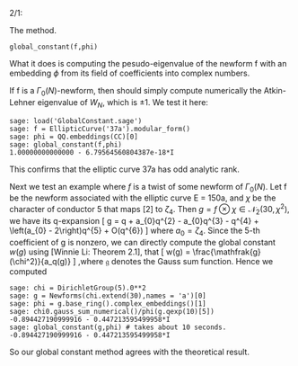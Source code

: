 2/1:

The method.

    global_constant(f,phi)

What it does is computing the pesudo-eigenvalue of the newform f with an embedding $\phi$ from its field of coefficients into complex numbers.

If f is a $\Gamma_0(N)$-newform, then should simply compute numerically the Atkin-Lehner eigenvalue of $W_N$, which is
$\pm 1$. We test it here:

    sage: load('GlobalConstant.sage')
    sage: f = EllipticCurve('37a').modular_form()
    sage: phi = QQ.embeddings(CC)[0]
    sage: global_constant(f,phi)
    1.00000000000000 - 6.79564560804387e-18*I

This confirms that the elliptic curve 37a has odd analytic rank.

Next we test an example where $f$ is a twist of some newform of $\Gamma_0(N)$. Let f be the newform associated with the elliptic curve E = 150a, and $\chi$ be the character of conductor 5 that maps [2] to $\zeta_4$. Then $g = f \otimes \chi \in \mathcal{N}_2(30,\chi^2)$, we have its q-expansion
\[
g = q + a_{0}q^{2} - a_{0}q^{3} - q^{4} + \left(a_{0} - 2\right)q^{5} + O(q^{6})
\]
where $a_0 = \zeta_4$. Since the 5-th coefficient of g is nonzero, we can directly compute the global constant $w(g)$
using [Winnie Li: Theorem 2.1], that
\[
    w(g) = \frac{\mathfrak{g}(\chi^2)}{a_q(g)}
\]
,where $\mathfrak{g}$ denotes the Gauss sum function. Hence we computed

    sage: chi = DirichletGroup(5).0**2
    sage: g = Newforms(chi.extend(30),names = 'a')[0]
    sage: phi = g.base_ring().complex_embeddings()[1]
    sage: chi0.gauss_sum_numerical()/phi(g.qexp(10)[5])
    -0.894427190999916 - 0.447213595499958*I
    sage: global_constant(g,phi) # takes about 10 seconds.
    -0.894427190999916 - 0.447213595499958*I


So our global constant method agrees with the theoretical result.


